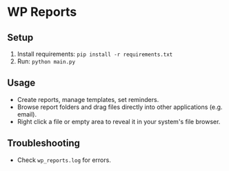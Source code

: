 # WP Reports

## Setup
1. Install requirements: `pip install -r requirements.txt`
2. Run: `python main.py`

## Usage
- Create reports, manage templates, set reminders.
- Browse report folders and drag files directly into other applications (e.g. email).
- Right click a file or empty area to reveal it in your system's file browser.


## Troubleshooting
- Check `wp_reports.log` for errors.
